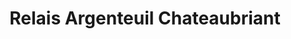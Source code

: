 ---
title: "Relais Argenteuil Chateaubriant"
url: /argenteuil/relais-argenteuil-chateaubriant/
shop: commodité
---